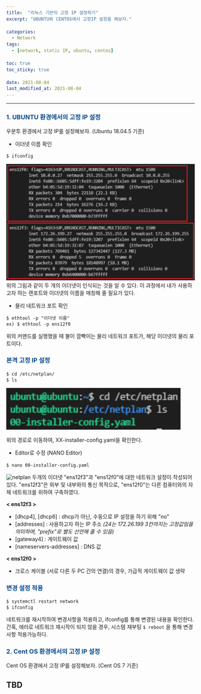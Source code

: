```yaml
---
title:  "리눅스 기반의 고정 IP 설정하기"
excerpt: "UBUNTU와 CENTOS에서 고정IP 설정을 해보자."

categories:
  - Network
tags:
  - [network, static IP, ubuntu, centos]

toc: true
toc_sticky: true
 
date: 2021-08-04
last_modified_at: 2021-08-04
---
```


---

### <span style="color:#084B8A">1. UBUNTU 환경에서의 고정 IP 설정</span>

우분투 환경에서 고정 IP를 설정해보자. (Ubuntu 18.04.5 기준)

- 이더넷 이름 확인
```
$ ifconfig
```
![ifconfig result](/assets/images/2021-08-04-static-ip-setting/ifconfig.png)
위의 그림과 같이 두 개의 이더넷이 인식되는 것을 알 수 있다. 
이 과정에서 내가 사용하고자 하는 랜포트와 이더넷의 이름을 매칭해 줄 필요가 있다.

- 물리 네트워크 포트 확인
```
$ ethtool -p "이더넷 이름"
ex) $ ethtool -p ens12f0 
```
위의 커맨드를 실행했을 때 불이 깜빡이는 물리 네트워크 포트가, 해당 이더넷의 물리 포트이다. 

### <span style="color:#084B8A">본격 고정 IP 설정</span>

```
$ cd /etc/netplan/
$ ls
```
![netplan](/assets/images/2021-08-04-static-ip-setting/netplan.png)

위의 경로로 이동하여, XX-installer-config.yaml을 확인한다.

- Editor로 수정 (NANO Editor)

```$ nano 00-installer-config.yaml ```

![netplan](/assets/images/2021-08-04-static-ip-setting/config.yaml.png)
두개의 이더넷 "ens12f3"과 "ens12f0"에 대한 네트워크 설정이 작성되어 있다.
"ens12f3"은 외부 및 내부와의 통신 목적으로,
"ens12f0"는 다른 컴퓨터와의 자체 네트워크를 위하여 구축하였다.

**< ens12f3 >**
* [dhcp4], [dhcp6] : dhcp가 아닌, 수동으로 IP 설정을 하기 위해 "no"
* [addresses] : 사용하고자 하는 IP 주소
*(24는 172.26.199 3칸까지는 고정값임을 의미하며, "prefix"로 별도 선언해 줄 수 있음)*
* [gateway4] : 게이트웨이 값
* [nameservers-addresses] : DNS 값

**< ens12f0 >**

* 크로스 케이블 (서로 다른 두 PC 간의 연결)의 경우, 가급적 게이트웨이 값 생략

### <span style="color:#084B8A">변경 설정 적용</span>
```
$ systemctl restart network
$ ifconfig
```
네트워크를 재시작하여 변경사항을 적용하고, ifconfig를 통해 변경된 내용을 확인한다.
간혹, 에러로 네트워크 재시작이 되지 않을 경우, 시스템 재부팅 ```$ reboot``` 을 통해 변경사항 적용가능하다.


### <span style="color:#084B8A">2. Cent OS 환경에서의 고정 IP 설정</span>

Cent OS 환경에서 고정 IP를 설정해보자. (Cent OS 7 기준)

TBD
---